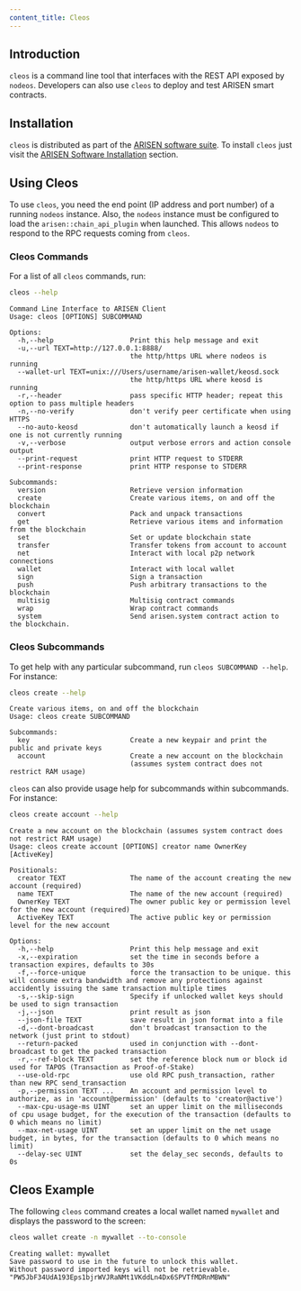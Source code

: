 ```yaml
---
content_title: Cleos
---
```


## Introduction

`cleos` is a command line tool that interfaces with the REST API exposed by `nodeos`. Developers can also use `cleos` to deploy and test ARISEN smart contracts.

## Installation

`cleos` is distributed as part of the [ARISEN software suite](https://github.com/ARISEN/eos/blob/master/README.md). To install `cleos` just visit the [ARISEN Software Installation](../00_install/index.md) section.

## Using Cleos

To use `cleos`, you need the end point (IP address and port number) of a running `nodeos` instance. Also, the `nodeos` instance must be configured to load the `arisen::chain_api_plugin` when launched. This allows `nodeos` to respond to the RPC requests coming from `cleos`.

### Cleos Commands

For a list of all `cleos` commands, run:

```sh
cleos --help
```

```console
Command Line Interface to ARISEN Client
Usage: cleos [OPTIONS] SUBCOMMAND

Options:
  -h,--help                   Print this help message and exit
  -u,--url TEXT=http://127.0.0.1:8888/
                              the http/https URL where nodeos is running
  --wallet-url TEXT=unix:///Users/username/arisen-wallet/keosd.sock
                              the http/https URL where keosd is running
  -r,--header                 pass specific HTTP header; repeat this option to pass multiple headers
  -n,--no-verify              don't verify peer certificate when using HTTPS
  --no-auto-keosd             don't automatically launch a keosd if one is not currently running
  -v,--verbose                output verbose errors and action console output
  --print-request             print HTTP request to STDERR
  --print-response            print HTTP response to STDERR

Subcommands:
  version                     Retrieve version information
  create                      Create various items, on and off the blockchain
  convert                     Pack and unpack transactions
  get                         Retrieve various items and information from the blockchain
  set                         Set or update blockchain state
  transfer                    Transfer tokens from account to account
  net                         Interact with local p2p network connections
  wallet                      Interact with local wallet
  sign                        Sign a transaction
  push                        Push arbitrary transactions to the blockchain
  multisig                    Multisig contract commands
  wrap                        Wrap contract commands
  system                      Send arisen.system contract action to the blockchain.
```

### Cleos Subcommands

To get help with any particular subcommand, run `cleos SUBCOMMAND --help`. For instance:

```sh
cleos create --help
```

```console
Create various items, on and off the blockchain
Usage: cleos create SUBCOMMAND

Subcommands:
  key                         Create a new keypair and print the public and private keys
  account                     Create a new account on the blockchain
                              (assumes system contract does not restrict RAM usage)
```

`cleos` can also provide usage help for subcommands within subcommands. For instance:

```sh
cleos create account --help
```

```console
Create a new account on the blockchain (assumes system contract does not restrict RAM usage)
Usage: cleos create account [OPTIONS] creator name OwnerKey [ActiveKey]

Positionals:
  creator TEXT                The name of the account creating the new account (required)
  name TEXT                   The name of the new account (required)
  OwnerKey TEXT               The owner public key or permission level for the new account (required)
  ActiveKey TEXT              The active public key or permission level for the new account

Options:
  -h,--help                   Print this help message and exit
  -x,--expiration             set the time in seconds before a transaction expires, defaults to 30s
  -f,--force-unique           force the transaction to be unique. this will consume extra bandwidth and remove any protections against accidently issuing the same transaction multiple times
  -s,--skip-sign              Specify if unlocked wallet keys should be used to sign transaction
  -j,--json                   print result as json
  --json-file TEXT            save result in json format into a file
  -d,--dont-broadcast         don't broadcast transaction to the network (just print to stdout)
  --return-packed             used in conjunction with --dont-broadcast to get the packed transaction
  -r,--ref-block TEXT         set the reference block num or block id used for TAPOS (Transaction as Proof-of-Stake)
  --use-old-rpc               use old RPC push_transaction, rather than new RPC send_transaction
  -p,--permission TEXT ...    An account and permission level to authorize, as in 'account@permission' (defaults to 'creator@active')
  --max-cpu-usage-ms UINT     set an upper limit on the milliseconds of cpu usage budget, for the execution of the transaction (defaults to 0 which means no limit)
  --max-net-usage UINT        set an upper limit on the net usage budget, in bytes, for the transaction (defaults to 0 which means no limit)
  --delay-sec UINT            set the delay_sec seconds, defaults to 0s
```

## Cleos Example

The following `cleos` command creates a local wallet named `mywallet` and displays the password to the screen:

```sh
cleos wallet create -n mywallet --to-console
```

```console
Creating wallet: mywallet
Save password to use in the future to unlock this wallet.
Without password imported keys will not be retrievable.
"PW5JbF34UdA193Eps1bjrWVJRaNMt1VKddLn4Dx6SPVTfMDRnMBWN"
```
